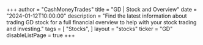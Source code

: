 +++
author = "CashMoneyTrades"
title = "GD | Stock and Overview"
date = "2024-01-12T10:00:00"
description = "Find the latest information about trading GD stock for a full financial overview to help with your stock trading and investing."
tags = [
   "Stocks",
]
layout = "stocks"
ticker = "GD"
disableListPage = true
+++
